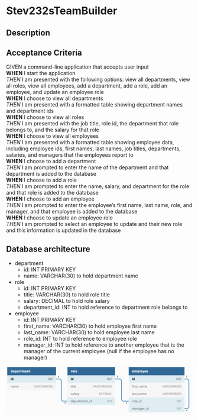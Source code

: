 # Stev232sTeamBuilder

## Description


## Acceptance Criteria

GIVEN a command-line application that accepts user input <br>
__WHEN__ I start the application <br>
*THEN* I am presented with the following options: view all departments, view all roles, view all employees, add a department, add a role, add an employee, and update an employee role <br>
__WHEN__ I choose to view all departments <br>
*THEN* I am presented with a formatted table showing department names and department ids <br>
__WHEN__ I choose to view all roles <br>
*THEN* I am presented with the job title, role id, the department that role belongs to, and the salary for that role <br>
__WHEN__ I choose to view all employees <br>
*THEN* I am presented with a formatted table showing employee data, including employee ids, first names, last names, job titles, departments, salaries, and managers that the employees report to <br>
__WHEN__ I choose to add a department <br>
*THEN* I am prompted to enter the name of the department and that department is added to the database <br>
__WHEN__ I choose to add a role <br>
*THEN* I am prompted to enter the name, salary, and department for the role and that role is added to the database <br>
__WHEN__ I choose to add an employee <br>
*THEN* I am prompted to enter the employee’s first name, last name, role, and manager, and that employee is added to the database <br>
__WHEN__ I choose to update an employee role <br>
*THEN* I am prompted to select an employee to update and their new role and this information is updated in the database <br>

## Database architecture

* department
    * id: INT PRIMARY KEY
    * name: VARCHAR(30) to hold department name
* role
    * id: INT PRIMARY KEY
    * title: VARCHAR(30) to hold role title
    * salary: DECIMAL to hold role salary
    * department_id: INT to hold reference to department role belongs to
* employee
    * id: INT PRIMARY KEY
    * first_name: VARCHAR(30) to hold employee first name
    * last_name: VARCHAR(30) to hold employee last name
    * role_id: INT to hold reference to employee role
    * manager_id: INT to hold reference to another employee that is the manager of the current employee (null if the employee has no manager)

![path](./images/DatabaseStructure.png)
